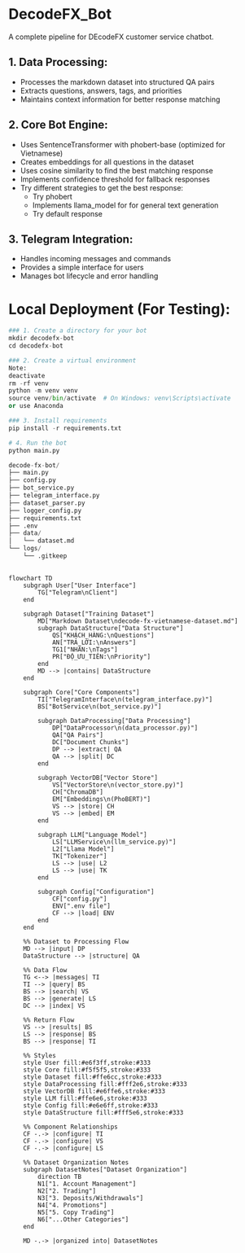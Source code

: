 # DecodeFX_Bot
A complete pipeline for DEcodeFX customer service chatbot.

## 1. Data Processing:

- Processes the markdown dataset into structured QA pairs
- Extracts questions, answers, tags, and priorities
- Maintains context information for better response matching


## 2. Core Bot Engine:

- Uses SentenceTransformer with phobert-base (optimized for Vietnamese)
- Creates embeddings for all questions in the dataset
- Uses cosine similarity to find the best matching response
- Implements confidence threshold for fallback responses
- Try different strategies to get the best response:
    - Try phobert
    - Implements llama_model for for general text generation
    - Try default response

## 3. Telegram Integration:

- Handles incoming messages and commands
- Provides a simple interface for users
- Manages bot lifecycle and error handling

# Local Deployment (For Testing):
```python
### 1. Create a directory for your bot
mkdir decodefx-bot
cd decodefx-bot

### 2. Create a virtual environment
Note:
deactivate
rm -rf venv
python -m venv venv
source venv/bin/activate  # On Windows: venv\Scripts\activate
or use Anaconda

### 3. Install requirements
pip install -r requirements.txt

# 4. Run the bot
python main.py

decode-fx-bot/
├── main.py
├── config.py
├── bot_service.py
├── telegram_interface.py
├── dataset_parser.py
├── logger_config.py
├── requirements.txt
├── .env
├── data/
│   └── dataset.md
└── logs/
    └── .gitkeep
    
```

```mermaid
flowchart TD
    subgraph User["User Interface"]
        TG["Telegram\nClient"]
    end

    subgraph Dataset["Training Dataset"]
        MD["Markdown Dataset\ndecode-fx-vietnamese-dataset.md"]
        subgraph DataStructure["Data Structure"]
            QS["KHÁCH_HÀNG:\nQuestions"]
            AN["TRẢ_LỜI:\nAnswers"]
            TG1["NHÃN:\nTags"]
            PR["ĐỘ_ƯU_TIÊN:\nPriority"]
        end
        MD --> |contains| DataStructure
    end

    subgraph Core["Core Components"]
        TI["TelegramInterface\n(telegram_interface.py)"]
        BS["BotService\n(bot_service.py)"]
        
        subgraph DataProcessing["Data Processing"]
            DP["DataProcessor\n(data_processor.py)"]
            QA["QA Pairs"]
            DC["Document Chunks"]
            DP --> |extract| QA
            QA --> |split| DC
        end
        
        subgraph VectorDB["Vector Store"]
            VS["VectorStore\n(vector_store.py)"]
            CH["ChromaDB"]
            EM["Embeddings\n(PhoBERT)"]
            VS --> |store| CH
            VS --> |embed| EM
        end
        
        subgraph LLM["Language Model"]
            LS["LLMService\n(llm_service.py)"]
            L2["Llama Model"]
            TK["Tokenizer"]
            LS --> |use| L2
            LS --> |use| TK
        end
        
        subgraph Config["Configuration"]
            CF["config.py"]
            ENV[".env file"]
            CF --> |load| ENV
        end
    end

    %% Dataset to Processing Flow
    MD --> |input| DP
    DataStructure --> |structure| QA

    %% Data Flow
    TG <--> |messages| TI
    TI --> |query| BS
    BS --> |search| VS
    BS --> |generate| LS
    DC --> |index| VS

    %% Return Flow
    VS --> |results| BS
    LS --> |response| BS
    BS --> |response| TI
    
    %% Styles
    style User fill:#e6f3ff,stroke:#333
    style Core fill:#f5f5f5,stroke:#333
    style Dataset fill:#ffe6cc,stroke:#333
    style DataProcessing fill:#fff2e6,stroke:#333
    style VectorDB fill:#e6ffe6,stroke:#333
    style LLM fill:#ffe6e6,stroke:#333
    style Config fill:#e6e6ff,stroke:#333
    style DataStructure fill:#fff5e6,stroke:#333

    %% Component Relationships
    CF -.-> |configure| TI
    CF -.-> |configure| VS
    CF -.-> |configure| LS

    %% Dataset Organization Notes
    subgraph DatasetNotes["Dataset Organization"]
        direction TB
        N1["1. Account Management"]
        N2["2. Trading"]
        N3["3. Deposits/Withdrawals"]
        N4["4. Promotions"]
        N5["5. Copy Trading"]
        N6["...Other Categories"]
    end
    
    MD -.-> |organized into| DatasetNotes
```
